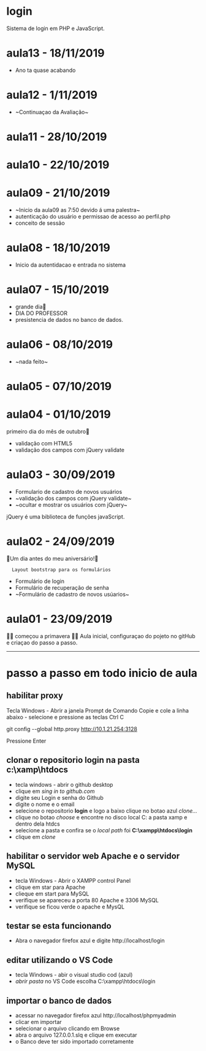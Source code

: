 # login
Sistema de login em PHP e JavaScript.

# aula13 - 18/11/2019
- Ano ta quase acabando

# aula12 - 1/11/2019
- ~Continuaçao da Avaliação~

# aula11 - 28/10/2019

# aula10 - 22/10/2019

# aula09 - 21/10/2019
- ~Inicio da aula09 as 7:50 devido á uma palestra~
- autenticação do usuário e permissao de acesso ao perfil.php
- conceito de sessão

# aula08 - 18/10/2019
- Inicio da autentidacao e entrada no sistema

# aula07 - 15/10/2019
- grande dia🌹
- DIA DO PROFESSOR 
- presistencia de dados no banco de dados.

# aula06 - 08/10/2019
- ~nada feito~

# aula05 - 07/10/2019

# aula04 - 01/10/2019
primeiro dia do mês de outubro🌹
- validação com HTML5
- validação dos campos com jQuery validate

# aula03 - 30/09/2019

- Formulario de cadastro de novos usuários
- ~validação dos campos com jQuery validate~
- ~ocultar e mostrar os usuários com jQuery~

jQuery é uma biblioteca de funções javaScript.

# aula02 - 24/09/2019
🌹Um dia antes do meu aniversário!🌺
      
      Layout bootstrap para os formulários
     
- Formulário de login
- Formulário de recuperação de senha
- ~Formulário de cadastro de novos usúarios~ 



# aula01 - 23/09/2019   
🌹💩 começou a primavera 👹🌺
Aula inicial, configuraçao do pojeto no gitHub e criaçao do passo a passo.

---
# passo a passo em todo inicio de aula

  ## habilitar proxy
Tecla Windows - Abrir a janela Prompt de Comando
Copie e cole a linha abaixo - selecione e pressione as teclas Ctrl C

  git config --global http.proxy http://10.1.21.254:3128

Pressione Enter

## clonar o repositorio **login** na pasta c:\xamp\htdocs
-  tecla windows - abrir o github desktop
-  clique em *sing in to github.com*
-  digite seu Login e senha do Github
-  digite o nome e o email
-  selecione o repositorio **login** e logo a baixo clique no botao azul *clone...*
-  clique no botao *choose* e encontre no disco local C: a pasta xamp e dentro dela htdcs
-  selecione a pasta e confira se o *local path* foi  **C:\xampp\htdocs\login**
-  clique em *clone*

## habilitar o servidor web **Apache** e  o servidor **MySQL**
-  tecla Windows - Abrir o XAMPP control Panel
-  clique em star para Apache
-  clieque em start para MySQL
-  verifique se apareceu a porta 80 Apache e 3306 MySQL
-  verifique se ficou verde o apache e MysQL

## testar se esta funcionando
-  Abra o navegador firefox azul e digite http://localhost/login

## editar utilizando o VS Code
-  tecla Windows - abir o visual studio cod (azul)
-  *abrir pasta* no VS Code escolha C:\xampp\htdocs\login

## importar o banco de dados
- acessar no navegador firefox azul http://localhost/phpmyadmin
- clicar em importar 
- selecionar o arquivo clicando em Browse 
- abra o arquivo 127.0.0.1.slq e clique em executar
- o Banco deve ter sido importado corretamente
